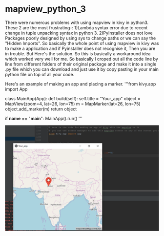 # mapview_python_3
There were numerous problems with using mapview in kivy in python3.
These 2 are the most frustrating-:
1)Lambda syntax error due to recent change in tuple unpacking syntax in python 3.
2)PyInstaller does not love Packages poorly designed by using sys to change paths or we can say the "Hidden Imports".
So basically the whole point of using mapview in kivy was to make a application and if Pyinstaller does not recognise it, Then you are in trouble.
But Here's the solution.
So this is basically a workaround idea which worked very well for me.
So basically I croped out all the code line by line from different folders of their original package and make it into a single .py file which you can download and just use it by copy pasting in your main python file on top of all your code.

Here's an example of making an app and placing a marker.
'''from kivy.app import App


class MainApp(App):
    def build(self):
        self.title = "Your_app"
        object = MapView(zoom=4, lat=26, lon=75)
        m = MapMarker(lat=26, lon=75)
        object.add_marker(m)
        return object


if __name__ == "__main__":
    MainApp().run()
    '''

![Alt text](example_run.PNG?raw=true "How it displayed where I Live!")


